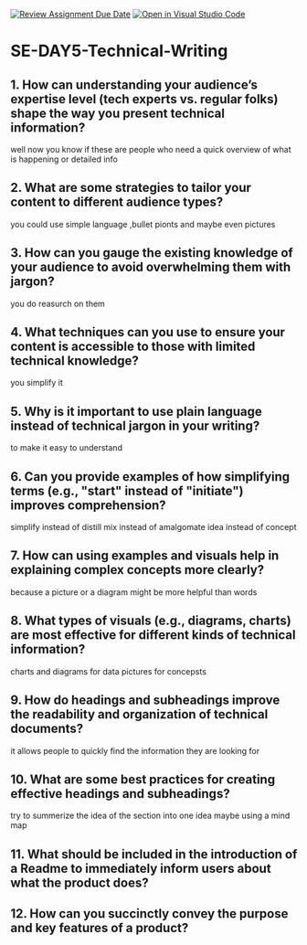 [![Review Assignment Due Date](https://classroom.github.com/assets/deadline-readme-button-22041afd0340ce965d47ae6ef1cefeee28c7c493a6346c4f15d667ab976d596c.svg)](https://classroom.github.com/a/zsAR-pyY)
[![Open in Visual Studio Code](https://classroom.github.com/assets/open-in-vscode-2e0aaae1b6195c2367325f4f02e2d04e9abb55f0b24a779b69b11b9e10269abc.svg)](https://classroom.github.com/online_ide?assignment_repo_id=19039679&assignment_repo_type=AssignmentRepo)
# SE-DAY5-Technical-Writing
## 1. How can understanding your audience’s expertise level (tech experts vs. regular folks) shape the way you present technical information?
well now you know if these are people who need a quick overview of what is happening or detailed info
## 2. What are some strategies to tailor your content to different audience types?
you could use simple language ,bullet pionts and maybe even pictures
## 3. How can you gauge the existing knowledge of your audience to avoid overwhelming them with jargon?
you do reasurch on them
## 4. What techniques can you use to ensure your content is accessible to those with limited technical knowledge?
you simplify it
## 5. Why is it important to use plain language instead of technical jargon in your writing?
to make it easy to understand
## 6. Can you provide examples of how simplifying terms (e.g., "start" instead of "initiate") improves comprehension?
simplify instead of distill
mix instead of amalgomate
idea instead of concept
## 7. How can using examples and visuals help in explaining complex concepts more clearly?
because a picture or a diagram might be more helpful than words
## 8. What types of visuals (e.g., diagrams, charts) are most effective for different kinds of technical information?
charts and diagrams for data
pictures for concepsts
## 9. How do headings and subheadings improve the readability and organization of technical documents?
it allows people to quickly find the information they are looking for
## 10. What are some best practices for creating effective headings and subheadings?
try to summerize the idea of the section into one idea maybe using a mind map 
## 11. What should be included in the introduction of a Readme to immediately inform users about what the product does?
## 12. How can you succinctly convey the purpose and key features of a product?
